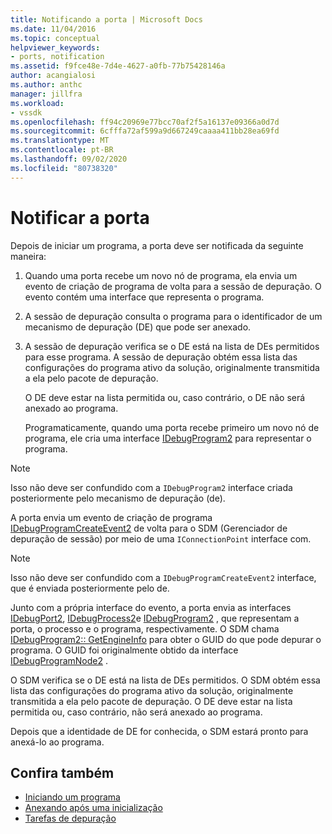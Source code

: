 ```yaml
---
title: Notificando a porta | Microsoft Docs
ms.date: 11/04/2016
ms.topic: conceptual
helpviewer_keywords:
- ports, notification
ms.assetid: f9fce48e-7d4e-4627-a0fb-77b75428146a
author: acangialosi
ms.author: anthc
manager: jillfra
ms.workload:
- vssdk
ms.openlocfilehash: ff94c20969e77bcc70af2f5a16137e09366a0d7d
ms.sourcegitcommit: 6cfffa72af599a9d667249caaaa411bb28ea69fd
ms.translationtype: MT
ms.contentlocale: pt-BR
ms.lasthandoff: 09/02/2020
ms.locfileid: "80738320"
---
```

# <a name="notify-the-port"></a>Notificar a porta
Depois de iniciar um programa, a porta deve ser notificada da seguinte maneira:

1. Quando uma porta recebe um novo nó de programa, ela envia um evento de criação de programa de volta para a sessão de depuração. O evento contém uma interface que representa o programa.

2. A sessão de depuração consulta o programa para o identificador de um mecanismo de depuração (DE) que pode ser anexado.

3. A sessão de depuração verifica se o DE está na lista de DEs permitidos para esse programa. A sessão de depuração obtém essa lista das configurações do programa ativo da solução, originalmente transmitida a ela pelo pacote de depuração.

    O DE deve estar na lista permitida ou, caso contrário, o DE não será anexado ao programa.

   Programaticamente, quando uma porta recebe primeiro um novo nó de programa, ele cria uma interface [IDebugProgram2](../../extensibility/debugger/reference/idebugprogram2.md) para representar o programa.

> [!NOTE]
> Isso não deve ser confundido com a `IDebugProgram2` interface criada posteriormente pelo mecanismo de depuração (de).

 A porta envia um evento de criação de programa [IDebugProgramCreateEvent2](../../extensibility/debugger/reference/idebugprogramcreateevent2.md) de volta para o SDM (Gerenciador de depuração de sessão) por meio de uma `IConnectionPoint` interface com.

> [!NOTE]
> Isso não deve ser confundido com a `IDebugProgramCreateEvent2` interface, que é enviada posteriormente pelo de.

 Junto com a própria interface do evento, a porta envia as interfaces [IDebugPort2](../../extensibility/debugger/reference/idebugport2.md), [IDebugProcess2](../../extensibility/debugger/reference/idebugprocess2.md)e [IDebugProgram2](../../extensibility/debugger/reference/idebugprogram2.md) , que representam a porta, o processo e o programa, respectivamente. O SDM chama [IDebugProgram2:: GetEngineInfo](../../extensibility/debugger/reference/idebugprogram2-getengineinfo.md) para obter o GUID do que pode depurar o programa. O GUID foi originalmente obtido da interface [IDebugProgramNode2](../../extensibility/debugger/reference/idebugprogramnode2.md) .

 O SDM verifica se o DE está na lista de DEs permitidos. O SDM obtém essa lista das configurações do programa ativo da solução, originalmente transmitida a ela pelo pacote de depuração. O DE deve estar na lista permitida ou, caso contrário, não será anexado ao programa.

 Depois que a identidade de DE for conhecida, o SDM estará pronto para anexá-lo ao programa.

## <a name="see-also"></a>Confira também
- [Iniciando um programa](../../extensibility/debugger/launching-a-program.md)
- [Anexando após uma inicialização](../../extensibility/debugger/attaching-after-a-launch.md)
- [Tarefas de depuração](../../extensibility/debugger/debugging-tasks.md)
